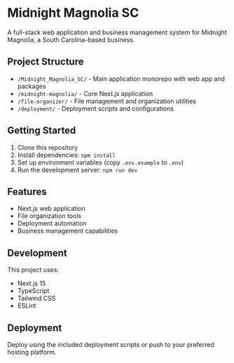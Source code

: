 # Midnight Magnolia SC

A full-stack web application and business management system for Midnight Magnolia, a South Carolina-based business.

## Project Structure

- `/Midnight_Magnolia_SC/` - Main application monorepo with web app and packages
- `/midnight-magnolia/` - Core Next.js application
- `/file-organizer/` - File management and organization utilities
- `/deployment/` - Deployment scripts and configurations

## Getting Started

1. Clone this repository
2. Install dependencies: `npm install`
3. Set up environment variables (copy `.env.example` to `.env`)
4. Run the development server: `npm run dev`

## Features

- Next.js web application
- File organization tools
- Deployment automation
- Business management capabilities

## Development

This project uses:

- Next.js 15
- TypeScript
- Tailwind CSS
- ESLint

## Deployment

Deploy using the included deployment scripts or push to your preferred hosting platform.
